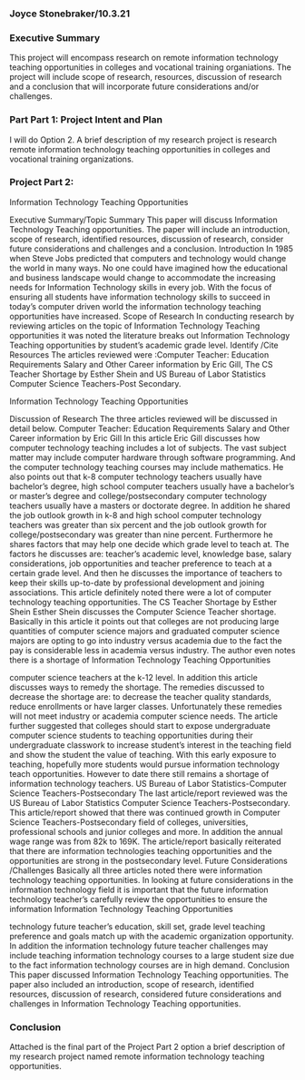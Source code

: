 ### Joyce Stonebraker/10.3.21

### Executive Summary

This project will encompass research on remote information technology teaching opportunities in colleges and vocational training organiations. The project will include scope of research, resources, discussion of research and a conclusion that will incorporate future considerations and/or challenges.

### Part Part 1: Project Intent and Plan

I will do Option 2. A brief description of my research project is research remote information technology teaching opportunities in colleges and vocational training organizations.

### Project Part 2:
Information Technology Teaching Opportunities

Executive Summary/Topic Summary
This paper will discuss Information Technology Teaching opportunities. The paper will include an introduction, scope of research, identified resources, discussion of research, consider future considerations and challenges and a conclusion.
Introduction
In 1985 when Steve Jobs predicted that computers and technology would change the world in many ways. No one could have imagined how the educational and business landscape would change to accommodate the increasing needs for Information Technology skills in every job. With the focus of ensuring all students have information technology skills to succeed in today’s computer driven world the information technology teaching opportunities have increased. 
Scope of Research
In conducting research by reviewing articles on the topic of Information Technology Teaching opportunities it was noted the literature breaks out Information Technology Teaching opportunities by student’s academic grade level.
Identify /Cite Resources
The articles reviewed were :Computer Teacher: Education Requirements Salary and Other Career information by Eric Gill, The CS Teacher Shortage by Esther Shein and US Bureau of Labor Statistics Computer Science Teachers-Post Secondary.


Information Technology Teaching Opportunities

Discussion of Research
The three articles reviewed will be discussed in detail below.
Computer Teacher: Education Requirements Salary and Other Career information by Eric Gill
In this article Eric Gill discusses how computer technology teaching includes a lot of subjects. The vast subject matter may include computer hardware through software programming. And the computer technology teaching courses may include mathematics. He also points out that k-8 computer technology teachers usually have bachelor’s degree, high school computer teachers usually have a bachelor’s or master’s degree and college/postsecondary computer technology teachers usually have a masters or doctorate degree. In addition he shared the job outlook growth in k-8 and high school computer technology teachers was greater than six percent  and the job outlook growth for college/postsecondary was greater than nine percent. Furthermore he shares factors that may help one decide which grade level to teach at. The factors he discusses are: teacher’s academic level, knowledge base, salary considerations, job opportunities and teacher preference to teach at a certain grade level. And then he discusses the importance of teachers to keep their skills up-to-date by professional development and joining associations. This article definitely noted there were a lot of computer technology teaching opportunities.
The CS Teacher Shortage by Esther Shein
Esther Shein discusses the Computer Science Teacher shortage. Basically in this article it points out that colleges are not producing large quantities of computer science majors and graduated computer science majors are opting to go into industry versus academia due to the fact the pay is considerable less in academia versus industry. The author even notes there is a shortage of 
Information Technology Teaching Opportunities

computer science teachers at the k-12 level. In addition this article discusses ways to remedy the shortage. The remedies discussed to decrease the shortage are: to decrease the teacher quality standards, reduce enrollments or have larger classes. Unfortunately these remedies will not meet industry or academia computer science needs. The article further suggested that colleges should start to expose undergraduate computer science students to teaching opportunities during their undergraduate classwork to increase student’s interest in the teaching field and show the student the value of teaching. With this early exposure to teaching, hopefully more students would pursue information technology teach opportunities. However to date there still remains a shortage of information technology teachers.
US Bureau of Labor Statistics-Computer Science Teachers-Postsecondary
The last article/report reviewed was the US Bureau of Labor Statistics Computer Science Teachers-Postsecondary. This article/report showed that there was continued growth in Computer Science Teachers-Postsecondary field of colleges, universities, professional schools and junior colleges and more. In addition the annual wage range was from 82k to 169K.  The article/report basically reiterated that there are information technologies teaching opportunities and the opportunities are strong in the postsecondary level.
Future Considerations /Challenges
Basically all three articles noted there were information technology teaching opportunities. In looking at future considerations in the information technology field it is important that the future information technology teacher’s  carefully review the opportunities to ensure the information 
Information Technology Teaching Opportunities

technology future teacher’s education, skill set, grade level teaching preference and goals match up with the academic organization opportunity. In addition the information technology future teacher challenges may include teaching information technology courses to a large student size due to the fact  information technology courses are in high demand.
Conclusion
This paper discussed Information Technology Teaching opportunities. The paper also included an introduction, scope of research, identified resources, discussion of research, considered future considerations and challenges in Information Technology Teaching opportunities.


### Conclusion

Attached is the final part of the Project Part 2 option a brief description of my research project named remote information technology teaching opportunities.

